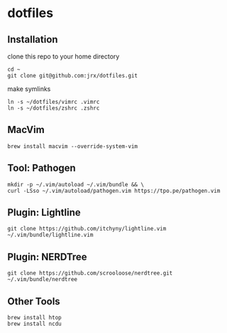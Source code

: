 # dotfiles

## Installation


clone this repo to your home directory

```
cd ~
git clone git@github.com:jrx/dotfiles.git
```

make symlinks

```
ln -s ~/dotfiles/vimrc .vimrc
ln -s ~/dotfiles/zshrc .zshrc
```


## MacVim

```
brew install macvim --override-system-vim
```

## Tool: Pathogen

```
mkdir -p ~/.vim/autoload ~/.vim/bundle && \
curl -LSso ~/.vim/autoload/pathogen.vim https://tpo.pe/pathogen.vim
```

## Plugin: Lightline

```
git clone https://github.com/itchyny/lightline.vim ~/.vim/bundle/lightline.vim
```

## Plugin: NERDTree

```
git clone https://github.com/scrooloose/nerdtree.git ~/.vim/bundle/nerdtree
```

## Other Tools

```
brew install htop
brew install ncdu
```

